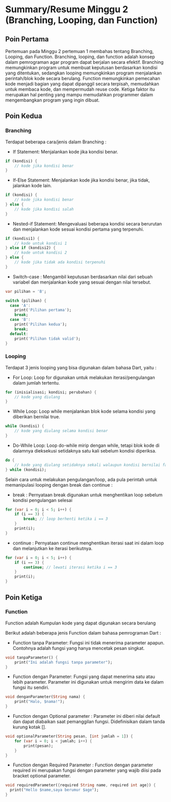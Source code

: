 # Summary/Resume Minggu 2 (Branching, Looping, dan Function)

## Poin Pertama

Pertemuan pada Minggu 2 pertemuan 1 membahas tentang Branching, Looping, dan Function. Branching, looping, dan function adalah konsep dalam pemrograman agar program dapat berjalan secara efektif. Branching memungkinkan program untuk membuat keputusan berdasarkan kondisi yang ditentukan, sedangkan looping memungkinkan program menjalankan perintah/blok kode secara berulang. Function memungkinkan pemecahan kode menjadi bagian yang dapat dipanggil secara terpisah, memudahkan untuk membaca kode, dan mempermudah reuse code. Ketiga faktor itu merupakan hal penting yang mampu memudahkan programmer dalam mengembangkan program yang ingin dibuat.

## Poin Kedua

### Branching

Terdapat beberapa cara/jenis dalam Branching :

- If Statement: Menjalankan kode jika kondisi benar.

```dart
if (kondisi) {
    // kode jika kondisi benar
}
```

- If-Else Statement: Menjalankan kode jika kondisi benar, jika tidak, jalankan kode lain.

```dart
if (kondisi) {
    // kode jika kondisi benar
} else {
    // kode jika kondisi salah
}
```

- Nested-if Statement: Mengevaluasi beberapa kondisi secara berurutan dan menjalankan kode sesuai kondisi pertama yang terpenuhi.

```dart
if (kondisi1) {
    // kode untuk kondisi 1
} else if (kondisi2) {
    // kode untuk kondisi 2
} else {
    // kode jika tidak ada kondisi terpenuhi
}
```

- Switch-case : Mengambil keputusan berdasarkan nilai dari sebuah variabel dan menjalankan kode yang sesuai dengan nilai tersebut.

```dart
var pilihan = 'B';

switch (pilihan) {
  case 'A':
    print('Pilihan pertama');
    break;
  case 'B':
    print('Pilihan kedua');
    break;
  default:
    print('Pilihan tidak valid');
}
```

### Looping

Terdapat 3 jenis looping yang bisa digunakan dalam bahasa Dart, yaitu :

- For Loop:
Loop for digunakan untuk melakukan iterasi/pengulangan dalam jumlah tertentu.

```dart
for (inisialisasi; kondisi; perubahan) {
    // kode yang diulang
}
```

- While Loop:
Loop while menjalankan blok kode selama kondisi yang diberikan bernilai true.

```dart
while (kondisi) {
    // kode yang diulang selama kondisi benar
}
```

- Do-While Loop:
Loop do-while mirip dengan while, tetapi blok kode di dalamnya dieksekusi setidaknya satu kali sebelum kondisi diperiksa.

```dart
do {
    // kode yang diulang setidaknya sekali walaupun kondisi bernilai false
} while (kondisi);
```

Selain cara untuk melakukan pengulangan/loop, ada pula perintah untuk memanipulasi looping dengan break dan continue :

- break : Pernyataan break digunakan untuk menghentikan loop sebelum kondisi pengulangan selesai

```dart
for (var i = 0; i < 5; i++) {
    if (i == 3) {
        break; // loop berhenti ketika i == 3
    }
    print(i);
}
```

- continue : Pernyataan continue menghentikan iterasi saat ini dalam loop dan melanjutkan ke iterasi berikutnya.

```dart
for (var i = 0; i < 5; i++) {
    if (i == 3) {
        continue; // lewati iterasi ketika i == 3
    }
    print(i);
}
```

## Poin Ketiga

### Function

Function adalah Kumpulan kode yang dapat digunakan secara berulang

Berikut adalah beberapa jenis Function dalam bahasa pemrograman Dart :

- Function tanpa Parameter: Fungsi ini tidak menerima parameter apapun. Contohnya adalah fungsi yang hanya mencetak pesan singkat.

```dart
void tanpaParameter() {
    print("Ini adalah fungsi tanpa parameter");
}

```

- Function dengan Parameter: Fungsi yang dapat menerima satu atau lebih parameter. Parameter ini digunakan untuk mengirim data ke dalam fungsi itu sendiri.

```dart
void denganParameter(String nama) {
    print("Halo, $nama!");
}
```

- Function dengan Optional parameter : Parameter ini diberi nilai default dan dapat diabaikan saat pemanggilan fungsi. Didefinisikan dalam tanda kurung kotak [].

```dart
void optionalParameter(String pesan, [int jumlah = 1]) {
    for (var i = 0; i < jumlah; i++) {
        print(pesan);
    }
}
```

- Function dengan Required Parameter : Function dengan parameter required ini merupakan fungsi dengan parameter yang wajib diisi pada bracket optional parameter.

```dart
void requiredParameter({required String name, required int age}) {
  print("Hello $name,saya berumur $age");
}
```
